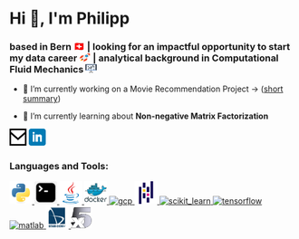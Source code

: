 <h1 align="left">Hi 👋, I'm Philipp</h1>
<h3 align="left">based in Bern <a target="_blank" rel="noreferrer"> <img src="./icons/swiss.png?raw=true" alt="swissFlag" width="20" height="15"/> </a>
| looking for an impactful opportunity to start my data career <a target="_blank" rel="noreferrer"> <img src="./icons/rocket.png?raw=true" alt="rocket" width="20" height="15"/> </a>
| analytical background in Computational Fluid Mechanics <a target="_blank" rel="noreferrer"> <img src="./icons/trends.svg" alt="cfd" width="20" height="15"/> </a>
</h3>

- 🔭 I’m currently working on a Movie Recommendation Project -> ([short summary](https://project-summary.notion.site/Text-analysis-and-user-behaviour-2ecd72f60f504fa8bfcf60a56f761c4a))

- 🌱 I’m currently learning about **Non-negative Matrix Factorization**


<p align='left'>
<a href="mailto:p.zschoernig@gmail.com"><img height="30" src="./icons/email.png?raw=true"></a>
<a href="https://www.linkedin.com/in/p-zschoernig/"><img height="30" src="./icons/linkedin.png?raw=true"></a>
</p>

<p align="left">
</p>

<h3 align="left">Languages and Tools:</h3>
<p align="left"> <a href="https://www.python.org" target="_blank" rel="noreferrer"> <img src="https://raw.githubusercontent.com/devicons/devicon/master/icons/python/python-original.svg" alt="python" width="40" height="40"/> </a><a href="https://www.gnu.org/software/bash/" target="_blank" rel="noreferrer"> <img src="./icons/bash.png?raw=true" alt="bash" width="40" height="40"/> </a>  <a href="https://www.java.com" target="_blank" rel="noreferrer"> <img src="https://raw.githubusercontent.com/devicons/devicon/master/icons/java/java-original.svg" alt="java" width="40" height="40"/> </a><a href="https://www.docker.com/" target="_blank" rel="noreferrer"> <img src="https://raw.githubusercontent.com/devicons/devicon/master/icons/docker/docker-original-wordmark.svg" alt="docker" width="40" height="40"/> </a> <a href="https://cloud.google.com" target="_blank" rel="noreferrer"> <img src="https://www.vectorlogo.zone/logos/google_cloud/google_cloud-icon.svg" alt="gcp" width="40" height="40"/> </a>   <a href="https://pandas.pydata.org/" target="_blank" rel="noreferrer"> <img src="https://raw.githubusercontent.com/devicons/devicon/2ae2a900d2f041da66e950e4d48052658d850630/icons/pandas/pandas-original.svg" alt="pandas" width="40" height="40"/> </a>  <a href="https://scikit-learn.org/" target="_blank" rel="noreferrer"> <img src="https://upload.wikimedia.org/wikipedia/commons/0/05/Scikit_learn_logo_small.svg" alt="scikit_learn" width="40" height="40"/> </a> <a href="https://www.tensorflow.org" target="_blank" rel="noreferrer"> <img src="https://www.vectorlogo.zone/logos/tensorflow/tensorflow-icon.svg" alt="tensorflow" width="40" height="40"/> </a> </a> <a href="https://www.mathworks.com/" target="_blank" rel="noreferrer"> <img src="https://upload.wikimedia.org/wikipedia/commons/2/21/Matlab_Logo.png" alt="matlab" width="40" height="40"/> </a><a href="https://plm.sw.siemens.com/de-DE/simcenter/fluids-thermal-simulation/star-ccm/" target="_blank" rel="noreferrer"> <img src="./icons/star.jpg" alt="StarCCM" width="40" height="40"/> </a> <a href="https://www.xflr5.tech/xflr5.htm" target="_blank" rel="noreferrer"> <img src="./icons/XFLR5.png?raw=true" alt="XFLR5" width="37" height="37"/> </a> </p>
